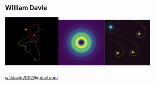 ## William Davie
<img src="https://github.com/DrDavie1/DrDavie1/blob/main/Images/3body.png" width="35%" height="35%"><img src="https://github.com/DrDavie1/DrDavie1/blob/main/Images/circ2.png" width="30%" height="30%"><img src="https://github.com/DrDavie1/DrDavie1/blob/main/Images/sprialex.png" width="30%" height="30%"> 
##
willdavie2002@gmail.com 
